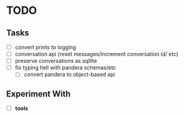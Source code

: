 # TODO

## Tasks

-   [ ] convert prints to logging
-   [ ] conversation api (reset messages/increment conversation id/ etc)
-   [ ] preserve conversations as sqllite
-   [ ] fix typing hell with pandera schemas/etc
    -   [ ] convert pandera to object-based api

## Experiment With

-   [ ] **tools**
